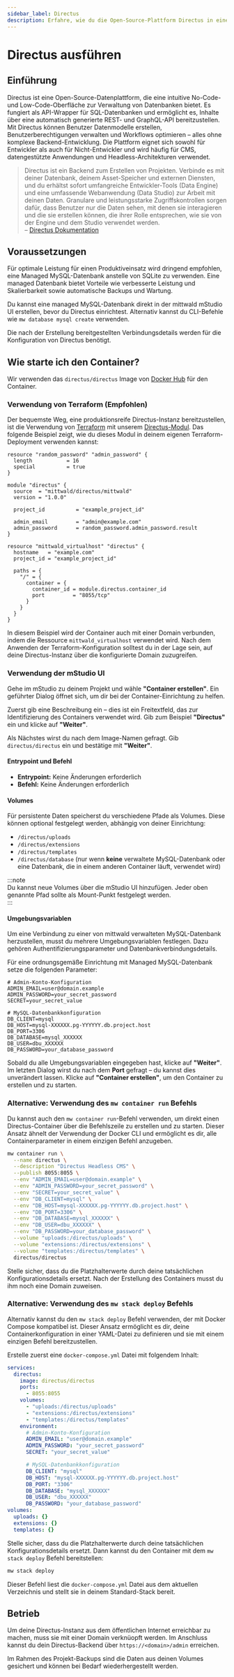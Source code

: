 ```yaml
---
sidebar_label: Directus
description: Erfahre, wie du die Open-Source-Plattform Directus in einer containerisierten Umgebung betreibst und sie mit einer Datenbank verbindest.
---
```


# Directus ausführen

## Einführung

Directus ist eine Open-Source-Datenplattform, die eine intuitive No-Code- und Low-Code-Oberfläche zur Verwaltung von Datenbanken bietet. Es fungiert als API-Wrapper für SQL-Datenbanken und ermöglicht es, Inhalte über eine automatisch generierte REST- und GraphQL-API bereitzustellen. Mit Directus können Benutzer Datenmodelle erstellen, Benutzerberechtigungen verwalten und Workflows optimieren – alles ohne komplexe Backend-Entwicklung. Die Plattform eignet sich sowohl für Entwickler als auch für Nicht-Entwickler und wird häufig für CMS, datengestützte Anwendungen und Headless-Architekturen verwendet.

> Directus ist ein Backend zum Erstellen von Projekten. Verbinde es mit deiner Datenbank, deinem Asset-Speicher und externen Diensten, und du erhältst sofort umfangreiche Entwickler-Tools (Data Engine) und eine umfassende Webanwendung (Data Studio) zur Arbeit mit deinen Daten. Granulare und leistungsstarke Zugriffskontrollen sorgen dafür, dass Benutzer nur die Daten sehen, mit denen sie interagieren und die sie erstellen können, die ihrer Rolle entsprechen, wie sie von der Engine und dem Studio verwendet werden.  
> – [Directus Dokumentation](https://directus.io/docs/getting-started/overview)

## Voraussetzungen

Für optimale Leistung für einen Produktiveinsatz wird dringend empfohlen, eine Managed MySQL-Datenbank anstelle von SQLite zu verwenden. Eine managed Datenbank bietet Vorteile wie verbesserte Leistung und Skalierbarkeit sowie automatische Backups und Wartung.

Du kannst eine managed MySQL-Datenbank direkt in der mittwald mStudio UI erstellen, bevor du Directus einrichtest. Alternativ kannst du CLI-Befehle wie `mw database mysql create` verwenden.

Die nach der Erstellung bereitgestellten Verbindungsdetails werden für die Konfiguration von Directus benötigt.

## Wie starte ich den Container?

Wir verwenden das `directus/directus` Image von [Docker Hub](https://hub.docker.com/r/directus/directus) für den Container.

### Verwendung von Terraform (Empfohlen)

Der bequemste Weg, eine produktionsreife Directus-Instanz bereitzustellen, ist die Verwendung von [Terraform](/docs/v2/guides/deployment/terraform) mit unserem [Directus-Modul](https://registry.terraform.io/modules/mittwald/directus/mittwald/latest). Das folgende Beispiel zeigt, wie du dieses Modul in deinem eigenen Terraform-Deployment verwenden kannst:

```hcl
resource "random_password" "admin_password" {
  length           = 16
  special          = true
}

module "directus" {
  source  = "mittwald/directus/mittwald"
  version = "1.0.0"

  project_id          = "example_project_id"

  admin_email         = "admin@example.com"
  admin_password      = random_password.admin_password.result
}

resource "mittwald_virtualhost" "directus" {
  hostname   = "example.com"
  project_id = "example_project_id"

  paths = {
    "/" = {
      container = {
        container_id = module.directus.container_id
        port         = "8055/tcp"
      }
    }
  }
}
```

In diesem Beispiel wird der Container auch mit einer Domain verbunden, indem die Ressource `mittwald_virtualhost` verwendet wird. Nach dem Anwenden der Terraform-Konfiguration solltest du in der Lage sein, auf deine Directus-Instanz über die konfigurierte Domain zuzugreifen.

### Verwendung der mStudio UI

Gehe im mStudio zu deinem Projekt und wähle **"Container erstellen"**. Ein geführter Dialog öffnet sich, um dir bei der Container-Einrichtung zu helfen.

Zuerst gib eine Beschreibung ein – dies ist ein Freitextfeld, das zur Identifizierung des Containers verwendet wird. Gib zum Beispiel **"Directus"** ein und klicke auf **"Weiter"**.

Als Nächstes wirst du nach dem Image-Namen gefragt. Gib `directus/directus` ein und bestätige mit **"Weiter"**.

#### Entrypoint und Befehl

- **Entrypoint:** Keine Änderungen erforderlich
- **Befehl:** Keine Änderungen erforderlich

#### Volumes

Für persistente Daten speicherst du verschiedene Pfade als Volumes. Diese können optional festgelegt werden, abhängig von deiner Einrichtung:

- `/directus/uploads`
- `/directus/extensions`
- `/directus/templates`
- `/directus/database` (nur wenn **keine** verwaltete MySQL-Datenbank oder eine Datenbank, die in einem anderen Container läuft, verwendet wird)

:::note  
Du kannst neue Volumes über die mStudio UI hinzufügen. Jeder oben genannte Pfad sollte als Mount-Punkt festgelegt werden.  
:::

#### Umgebungsvariablen

Um eine Verbindung zu einer von mittwald verwalteten MySQL-Datenbank herzustellen, musst du mehrere Umgebungsvariablen festlegen. Dazu gehören Authentifizierungsparameter und Datenbankverbindungsdetails.

Für eine ordnungsgemäße Einrichtung mit Managed MySQL-Datenbank setze die folgenden Parameter:

```
# Admin-Konto-Konfiguration
ADMIN_EMAIL=user@domain.example
ADMIN_PASSWORD=your_secret_password
SECRET=your_secret_value

# MySQL-Datenbankkonfiguration
DB_CLIENT=mysql
DB_HOST=mysql-XXXXXX.pg-YYYYYY.db.project.host
DB_PORT=3306
DB_DATABASE=mysql_XXXXXX
DB_USER=dbu_XXXXXX
DB_PASSWORD=your_database_password
```

Sobald du alle Umgebungsvariablen eingegeben hast, klicke auf **"Weiter"**. Im letzten Dialog wirst du nach dem **Port** gefragt – du kannst dies unverändert lassen. Klicke auf **"Container erstellen"**, um den Container zu erstellen und zu starten.

### Alternative: Verwendung des `mw container run` Befehls

Du kannst auch den `mw container run`-Befehl verwenden, um direkt einen Directus-Container über die Befehlszeile zu erstellen und zu starten. Dieser Ansatz ähnelt der Verwendung der Docker CLI und ermöglicht es dir, alle Containerparameter in einem einzigen Befehl anzugeben.

```bash
mw container run \
  --name directus \
  --description "Directus Headless CMS" \
  --publish 8055:8055 \
  --env "ADMIN_EMAIL=user@domain.example" \
  --env "ADMIN_PASSWORD=your_secret_password" \
  --env "SECRET=your_secret_value" \
  --env "DB_CLIENT=mysql" \
  --env "DB_HOST=mysql-XXXXXX.pg-YYYYYY.db.project.host" \
  --env "DB_PORT=3306" \
  --env "DB_DATABASE=mysql_XXXXXX" \
  --env "DB_USER=dbu_XXXXXX" \
  --env "DB_PASSWORD=your_database_password" \
  --volume "uploads:/directus/uploads" \
  --volume "extensions:/directus/extensions" \
  --volume "templates:/directus/templates" \
  directus/directus
```

Stelle sicher, dass du die Platzhalterwerte durch deine tatsächlichen Konfigurationsdetails ersetzt. Nach der Erstellung des Containers musst du ihm noch eine Domain zuweisen.

### Alternative: Verwendung des `mw stack deploy` Befehls

Alternativ kannst du den `mw stack deploy` Befehl verwenden, der mit Docker Compose kompatibel ist. Dieser Ansatz ermöglicht es dir, deine Containerkonfiguration in einer YAML-Datei zu definieren und sie mit einem einzigen Befehl bereitzustellen.

Erstelle zuerst eine `docker-compose.yml` Datei mit folgendem Inhalt:

```yaml
services:
  directus:
    image: directus/directus
    ports:
      - 8055:8055
    volumes:
      - "uploads:/directus/uploads"
      - "extensions:/directus/extensions"
      - "templates:/directus/templates"
    environment:
      # Admin-Konto-Konfiguration
      ADMIN_EMAIL: "user@domain.example"
      ADMIN_PASSWORD: "your_secret_password"
      SECRET: "your_secret_value"

      # MySQL-Datenbankkonfiguration
      DB_CLIENT: "mysql"
      DB_HOST: "mysql-XXXXXX.pg-YYYYYY.db.project.host"
      DB_PORT: "3306"
      DB_DATABASE: "mysql_XXXXXX"
      DB_USER: "dbu_XXXXXX"
      DB_PASSWORD: "your_database_password"
volumes:
  uploads: {}
  extensions: {}
  templates: {}
```

Stelle sicher, dass du die Platzhalterwerte durch deine tatsächlichen Konfigurationsdetails ersetzt. Dann kannst du den Container mit dem `mw stack deploy` Befehl bereitstellen:

```bash
mw stack deploy
```

Dieser Befehl liest die `docker-compose.yml` Datei aus dem aktuellen Verzeichnis und stellt sie in deinem Standard-Stack bereit.

## Betrieb

Um deine Directus-Instanz aus dem öffentlichen Internet erreichbar zu machen, muss sie mit einer Domain verknüopft werden. Im Anschluss kannst du dein Directus-Backend über `https://<domain>/admin` erreichen.

Im Rahmen des Projekt-Backups sind die Daten aus deinen Volumes gesichert und können bei Bedarf wiederhergestellt werden.
